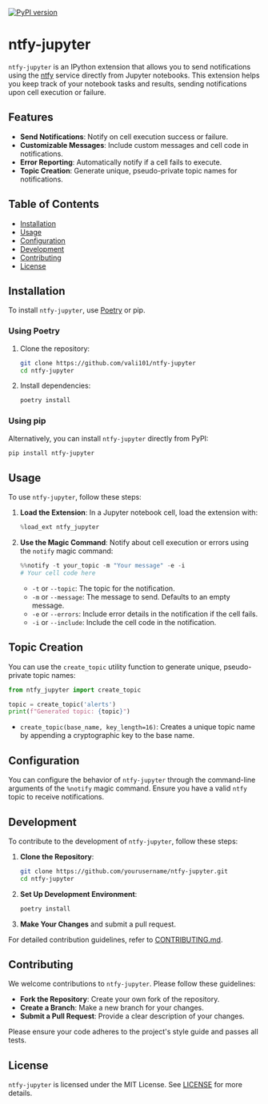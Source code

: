 [![PyPI version](https://badge.fury.io/py/ntfy-jupyter.svg)](https://pypi.org/project/ntfy-jupyter/)

# ntfy-jupyter

`ntfy-jupyter` is an IPython extension that allows you to send notifications using the [ntfy](https://ntfy.sh/) service directly from Jupyter notebooks. This extension helps you keep track of your notebook tasks and results, sending notifications upon cell execution or failure.

## Features

- **Send Notifications**: Notify on cell execution success or failure.
- **Customizable Messages**: Include custom messages and cell code in notifications.
- **Error Reporting**: Automatically notify if a cell fails to execute.
- **Topic Creation**: Generate unique, pseudo-private topic names for notifications.

## Table of Contents

- [Installation](#installation)
- [Usage](#usage)
- [Configuration](#configuration)
- [Development](#development)
- [Contributing](#contributing)
- [License](#license)

## Installation

To install `ntfy-jupyter`, use [Poetry](https://python-poetry.org/) or pip. 

### Using Poetry

1. Clone the repository:

   ```bash
   git clone https://github.com/vali101/ntfy-jupyter
   cd ntfy-jupyter
   ```

2. Install dependencies:

   ```bash
   poetry install
   ```

### Using pip

Alternatively, you can install `ntfy-jupyter` directly from PyPI:

```bash
pip install ntfy-jupyter
```

## Usage

To use `ntfy-jupyter`, follow these steps:

1. **Load the Extension**: In a Jupyter notebook cell, load the extension with:

   ```python
   %load_ext ntfy_jupyter
   ```

2. **Use the Magic Command**: Notify about cell execution or errors using the `notify` magic command:

   ```python
   %%notify -t your_topic -m "Your message" -e -i
   # Your cell code here
   ```

   - `-t` or `--topic`: The topic for the notification.
   - `-m` or `--message`: The message to send. Defaults to an empty message.
   - `-e` or `--errors`: Include error details in the notification if the cell fails.
   - `-i` or `--include`: Include the cell code in the notification.

## Topic Creation

You can use the `create_topic` utility function to generate unique, pseudo-private topic names:

```python
from ntfy_jupyter import create_topic

topic = create_topic('alerts')
print(f"Generated topic: {topic}")
```

- `create_topic(base_name, key_length=16)`: Creates a unique topic name by appending a cryptographic key to the base name.

## Configuration

You can configure the behavior of `ntfy-jupyter` through the command-line arguments of the `%notify` magic command. Ensure you have a valid `ntfy` topic to receive notifications.

## Development

To contribute to the development of `ntfy-jupyter`, follow these steps:

1. **Clone the Repository**:

   ```bash
   git clone https://github.com/yourusername/ntfy-jupyter.git
   cd ntfy-jupyter
   ```

2. **Set Up Development Environment**:

   ```bash
   poetry install
   ```

4. **Make Your Changes** and submit a pull request.

For detailed contribution guidelines, refer to [CONTRIBUTING.md](CONTRIBUTING.md).

## Contributing

We welcome contributions to `ntfy-jupyter`. Please follow these guidelines:

- **Fork the Repository**: Create your own fork of the repository.
- **Create a Branch**: Make a new branch for your changes.
- **Submit a Pull Request**: Provide a clear description of your changes.

Please ensure your code adheres to the project's style guide and passes all tests.

## License

`ntfy-jupyter` is licensed under the MIT License. See [LICENSE](LICENSE) for more details.
